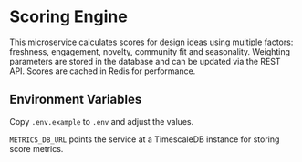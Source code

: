 # Scoring Engine

This microservice calculates scores for design ideas using multiple factors:
freshness, engagement, novelty, community fit and seasonality. Weighting
parameters are stored in the database and can be updated via the REST API.
Scores are cached in Redis for performance.

## Environment Variables

Copy `.env.example` to `.env` and adjust the values.

`METRICS_DB_URL` points the service at a TimescaleDB instance for storing score
metrics.
